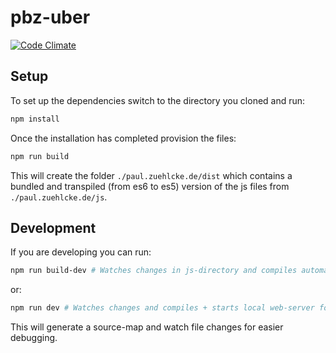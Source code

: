 # pbz-uber
[![Code Climate](https://codeclimate.com/github/Trikolon/pbz-uber/badges/gpa.svg)](https://codeclimate.com/github/Trikolon/pbz-uber)

## Setup
To set up the dependencies switch to the directory you cloned and run:
``` bash
npm install
```

Once the installation has completed provision the files:
``` bash
npm run build
```
This will create the folder ```./paul.zuehlcke.de/dist``` which contains
 a bundled and transpiled (from es6 to es5) version of the js files from ```./paul.zuehlcke.de/js```.

## Development
If you are developing you can run:
``` bash
npm run build-dev # Watches changes in js-directory and compiles automatically
```
or:
``` bash
npm run dev # Watches changes and compiles + starts local web-server for development (default: http://localhost:8080)
```
This will generate a source-map and watch file changes for easier debugging.